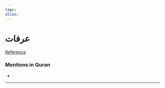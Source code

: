 ```yaml
---
tags: 
alias: 
---
```


# عرفات

[Reference](https://corpus.quran.com/concept.jsp?id=mount-arafat)

### Mentions in Quran
- 

---

